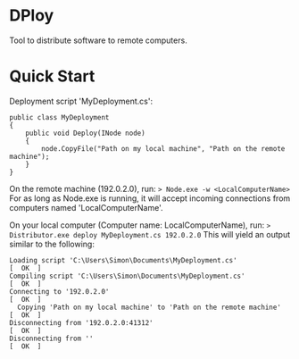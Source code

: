 # DPloy
Tool to distribute software to remote computers.

# Quick Start
Deployment script 'MyDeployment.cs':
```
public class MyDeployment
{
    public void Deploy(INode node)
    {
        node.CopyFile("Path on my local machine", "Path on the remote machine");
    }
}
```

On the remote machine (192.0.2.0), run: `> Node.exe -w <LocalComputerName>`
For as long as Node.exe is running, it will accept incoming connections from computers named 'LocalComputerName'.

On your local computer (Computer name: LocalComputerName), run: `> Distributor.exe deploy MyDeployment.cs 192.0.2.0`
This will yield an output similar to the following:

```
Loading script 'C:\Users\Simon\Documents\MyDeployment.cs'               [  OK  ] 
Compiling script 'C:\Users\Simon\Documents\MyDeployment.cs'             [  OK  ] 
Connecting to '192.0.2.0'                                               [  OK  ] 
  Copying 'Path on my local machine' to 'Path on the remote machine'    [  OK  ] 
Disconnecting from '192.0.2.0:41312'                                    [  OK  ] 
Disconnecting from ''                                                   [  OK  ] 
```
